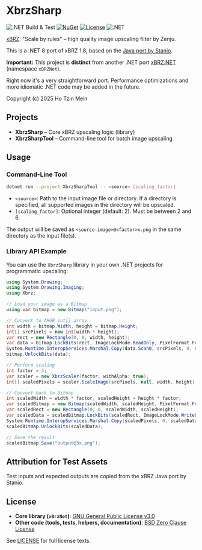 ﻿# XbrzSharp

![.NET Build & Test](https://github.com/tzinmein/xbrz-sharp/workflows/.NET%20Build,%20Test,%20and%20Publish/badge.svg)
[![NuGet](https://img.shields.io/nuget/v/XbrzSharp.svg?style=flat-square)](https://www.nuget.org/packages/XbrzSharp/)
[![License](https://img.shields.io/badge/License-GPL%203.0%20%2B%200BSD-blue.svg)](LICENSE.md)
![.NET](https://img.shields.io/badge/.NET-8.0-blue)

[xBRZ](https://sourceforge.net/projects/xbrz/): "Scale by rules" – high quality image upscaling filter by Zenju.

This is a .NET 8 port of xBRZ 1.8, based on the [Java port by Stanio](https://github.com/stanio/xbzr-java).

**Important:** This project is **distinct** from another .NET port [xBRZ.NET](https://github.com/Helion-Engine/xBRZ.NET) (namespace `xBRZNet`).

Right now it's a very straightforward port. Performance optimizations and more idiomatic .NET code may be added in the future.

Copyright (c) 2025 Ho Tzin Mein

## Projects

- **XbrzSharp** – Core xBRZ upscaling logic (library)
- **XbrzSharpTool** – Command-line tool for batch image upscaling

## Usage

### Command-Line Tool

```sh
dotnet run --project XbrzSharpTool -- <source> [scaling_factor]
```

- `<source>`: Path to the input image file or directory. If a directory is specified, all supported images in the directory will be upscaled.
- `[scaling_factor]`: Optional integer (default: 2). Must be between 2 and 6.

The output will be saved as `<source-image>@<factor>x.png` in the same directory as the input file(s).

### Library API Example

You can use the `XbrzSharp` library in your own .NET projects for programmatic upscaling:

```csharp
using System.Drawing;
using System.Drawing.Imaging;
using Xbrz;

// Load your image as a Bitmap
using var bitmap = new Bitmap("input.png");

// Convert to ARGB int[] array
int width = bitmap.Width, height = bitmap.Height;
int[] srcPixels = new int[width * height];
var rect = new Rectangle(0, 0, width, height);
var data = bitmap.LockBits(rect, ImageLockMode.ReadOnly, PixelFormat.Format32bppArgb);
System.Runtime.InteropServices.Marshal.Copy(data.Scan0, srcPixels, 0, srcPixels.Length);
bitmap.UnlockBits(data);

// Perform scaling
int factor = 3;
var scaler = new XbrzScaler(factor, withAlpha: true);
int[] scaledPixels = scaler.ScaleImage(srcPixels, null, width, height);

// Convert back to Bitmap
int scaledWidth = width * factor, scaledHeight = height * factor;
var scaledBitmap = new Bitmap(scaledWidth, scaledHeight, PixelFormat.Format32bppArgb);
var scaledRect = new Rectangle(0, 0, scaledWidth, scaledHeight);
var scaledData = scaledBitmap.LockBits(scaledRect, ImageLockMode.WriteOnly, PixelFormat.Format32bppArgb);
System.Runtime.InteropServices.Marshal.Copy(scaledPixels, 0, scaledData.Scan0, scaledPixels.Length);
scaledBitmap.UnlockBits(scaledData);

// Save the result
scaledBitmap.Save("output@3x.png");
```
## Attribution for Test Assets

Test inputs and expected outputs are copied from the xBRZ Java port by Stanio.

## License

- **Core library (`xBrzNet`)**: [GNU General Public License v3.0](https://www.gnu.org/licenses/gpl-3.0.html)
- **Other code (tools, tests, helpers, documentation)**: [BSD Zero Clause License](https://spdx.org/licenses/0BSD.html)

See [LICENSE](LICENSE.md) for full license texts.

